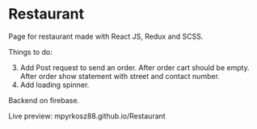 # Restaurant
Page for restaurant made with React JS, Redux and SCSS.

Things to do:

3. Add Post request to send an order. After order cart should be empty. After order show statement with street and contact number.
5. Add loading spinner.

Backend on firebase.

Live preview: 
mpyrkosz88.github.io/Restaurant